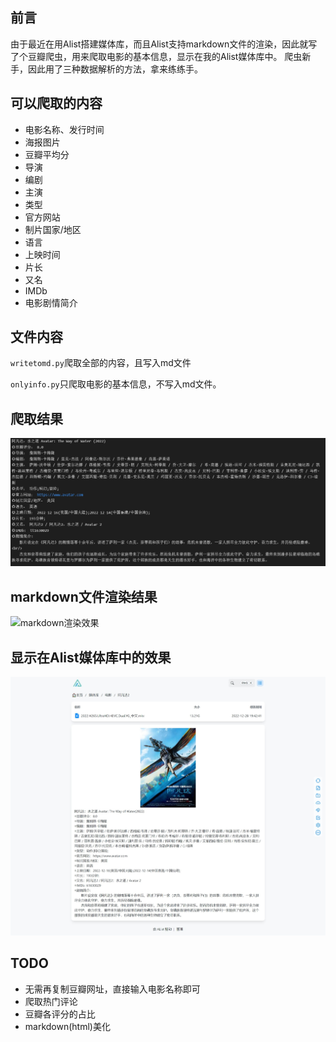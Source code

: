 
## 前言

由于最近在用Alist搭建媒体库，而且Alist支持markdown文件的渲染，因此就写了个豆瓣爬虫，用来爬取电影的基本信息，显示在我的Alist媒体库中。
爬虫新手，因此用了三种数据解析的方法，拿来练练手。

## 可以爬取的内容

+ 电影名称、发行时间
+ 海报图片
+ 豆瓣平均分
+ 导演
+ 编剧
+ 主演
+ 类型
+ 官方网站
+ 制片国家/地区
+ 语言
+ 上映时间
+ 片长
+ 又名
+ IMDb
+ 电影剧情简介

## 文件内容

`writetomd.py`爬取全部的内容，且写入md文件

`onlyinfo.py`只爬取电影的基本信息，不写入md文件。

## 爬取结果

![爬取结果](./imgs/爬取结果.jpg)

## markdown文件渲染结果

![markdown渲染效果](/github/imgs/markdown渲染效果.png)

## 显示在Alist媒体库中的效果

![Alist中的渲染效果](./imgs/Alist渲染效果.jpeg)

## TODO

+ 无需再复制豆瓣网址，直接输入电影名称即可
+ 爬取热门评论
+ 豆瓣各评分的占比
+ markdown(html)美化